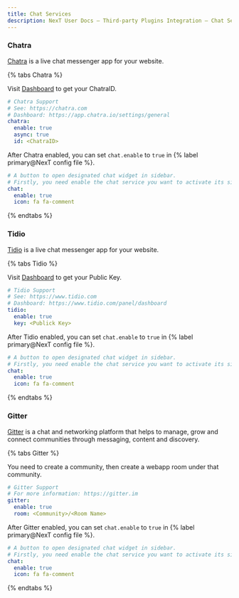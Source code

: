 ```yaml
---
title: Chat Services
description: NexT User Docs – Third-party Plugins Integration – Chat Services
---
```


### Chatra

[Chatra](https://chatra.com) is a live chat messenger app for your website.

{% tabs Chatra %}
<!-- tab Enable Chatra → -->
Visit [Dashboard](https://app.chatra.io/settings/general) to get your ChatraID.

```yml NexT config file
# Chatra Support
# See: https://chatra.com
# Dashboard: https://app.chatra.io/settings/general
chatra:
  enable: true
  async: true
  id: <ChatraID>
```

<!-- endtab -->

<!-- tab Activate sidebar button -->
After Chatra enabled, you can set `chat.enable` to `true` in {% label primary@NexT config file %}.

```yml NexT config file
# A button to open designated chat widget in sidebar.
# Firstly, you need enable the chat service you want to activate its sidebar button.
chat:
  enable: true
  icon: fa fa-comment
```
<!-- endtab -->
{% endtabs %}

### Tidio

[Tidio](https://www.tidio.com/) is a live chat messenger app for your website.

{% tabs Tidio %}
<!-- tab Enable Tidio → -->
Visit [Dashboard](https://www.tidio.com/panel/dashboard) to get your Public Key.

```yml NexT config file
# Tidio Support
# See: https://www.tidio.com
# Dashboard: https://www.tidio.com/panel/dashboard
tidio:
  enable: true
  key: <Publick Key>
```

<!-- endtab -->

<!-- tab Activate sidebar button -->
After Tidio enabled, you can set `chat.enable` to `true` in {% label primary@NexT config file %}.

```yml NexT config file
# A button to open designated chat widget in sidebar.
# Firstly, you need enable the chat service you want to activate its sidebar button.
chat:
  enable: true
  icon: fa fa-comment
```
<!-- endtab -->
{% endtabs %}

### Gitter

[Gitter](https://gitter.im) is a chat and networking platform that helps to manage, grow and connect communities through messaging, content and discovery.

{% tabs Gitter %}
<!-- tab Enable Gitter → -->
You need to create a community, then create a webapp room under that community.

```yml NexT config file
# Gitter Support
# For more information: https://gitter.im
gitter:
  enable: true
  room: <Community>/<Room Name>
```

<!-- endtab -->

<!-- tab Activate sidebar button -->
After Gitter enabled, you can set `chat.enable` to `true` in {% label primary@NexT config file %}.

```yml NexT config file
# A button to open designated chat widget in sidebar.
# Firstly, you need enable the chat service you want to activate its sidebar button.
chat:
  enable: true
  icon: fa fa-comment
```
<!-- endtab -->
{% endtabs %}

